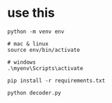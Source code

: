 # use this

<!-- create an env inside your directory/project folder/etc to avoid conficts -->

```shell
python -m venv env
```

```shell
# mac & linux
source env/bin/activate

# windows
.\myenv\Scripts\activate
```

```shell
pip install -r requirements.txt
```

```shell
python decoder.py
```
